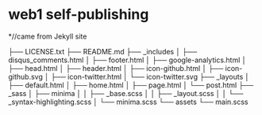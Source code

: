 # web1 self-publishing
*//came from Jekyll site

 ├── LICENSE.txt
 ├── README.md
 ├── _includes
 │   ├── disqus_comments.html
 │   ├── footer.html
 │   ├── google-analytics.html
 │   ├── head.html
 │   ├── header.html
 │   ├── icon-github.html
 │   ├── icon-github.svg
 │   ├── icon-twitter.html
 │   └── icon-twitter.svg
 ├── _layouts
 │   ├── default.html
 │   ├── home.html
 │   ├── page.html
 │   └── post.html
 ├── _sass
 │   ├── minima
 │   │   ├── _base.scss
 │   │   ├── _layout.scss
 │   │   └── _syntax-highlighting.scss
 │   └── minima.scss
 └── assets
     └── main.scss

